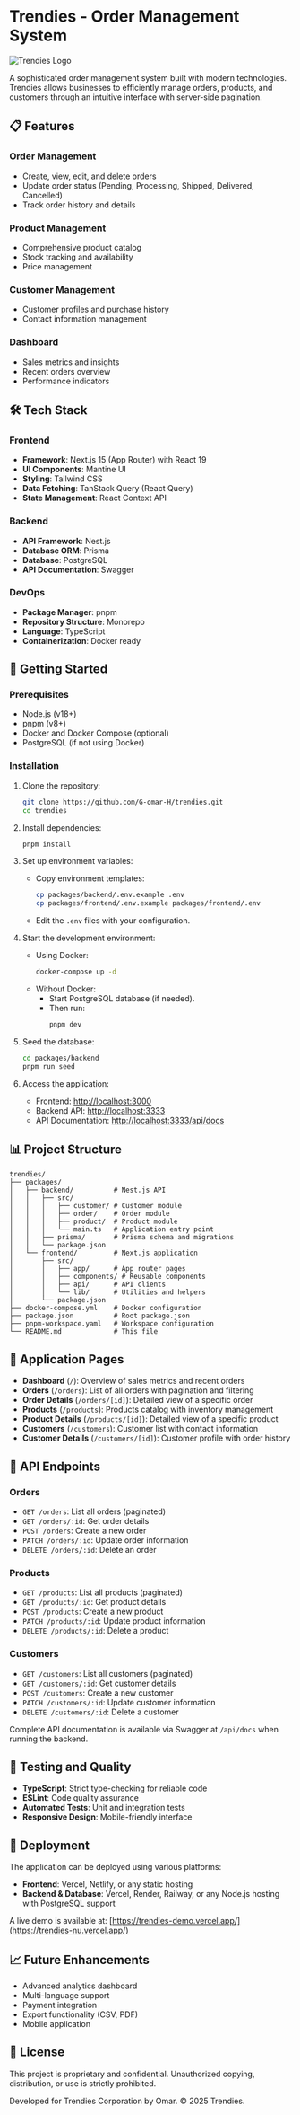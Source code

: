 # Trendies - Order Management System

<img alt="Trendies Logo" src="https://trendiesmaroc.com/trendies-logo.svg">

A sophisticated order management system built with modern technologies. Trendies allows businesses to efficiently manage orders, products, and customers through an intuitive interface with server-side pagination.

## 📋 Features

### Order Management
- Create, view, edit, and delete orders
- Update order status (Pending, Processing, Shipped, Delivered, Cancelled)
- Track order history and details

### Product Management
- Comprehensive product catalog
- Stock tracking and availability
- Price management

### Customer Management
- Customer profiles and purchase history
- Contact information management

### Dashboard
- Sales metrics and insights
- Recent orders overview
- Performance indicators

## 🛠️ Tech Stack

### Frontend
- **Framework**: Next.js 15 (App Router) with React 19
- **UI Components**: Mantine UI
- **Styling**: Tailwind CSS
- **Data Fetching**: TanStack Query (React Query)
- **State Management**: React Context API

### Backend
- **API Framework**: Nest.js
- **Database ORM**: Prisma
- **Database**: PostgreSQL
- **API Documentation**: Swagger

### DevOps
- **Package Manager**: pnpm
- **Repository Structure**: Monorepo
- **Language**: TypeScript
- **Containerization**: Docker ready

## 🚀 Getting Started

### Prerequisites
- Node.js (v18+)
- pnpm (v8+)
- Docker and Docker Compose (optional)
- PostgreSQL (if not using Docker)

### Installation

1. Clone the repository:
    ```bash
    git clone https://github.com/G-omar-H/trendies.git
    cd trendies
    ```

2. Install dependencies:
    ```bash
    pnpm install
    ```

3. Set up environment variables:
    - Copy environment templates:
      ```bash
      cp packages/backend/.env.example .env
      cp packages/frontend/.env.example packages/frontend/.env
      ```
    - Edit the `.env` files with your configuration.

4. Start the development environment:
    - Using Docker:
      ```bash
      docker-compose up -d
      ```
    - Without Docker:
      - Start PostgreSQL database (if needed).
      - Then run:
         ```bash
         pnpm dev
         ```

5. Seed the database:
    ```bash
    cd packages/backend
    pnpm run seed
    ```

6. Access the application:
    - Frontend: [http://localhost:3000](http://localhost:3000)
    - Backend API: [http://localhost:3333](http://localhost:3333)
    - API Documentation: [http://localhost:3333/api/docs](http://localhost:3333/api/docs)

## 📊 Project Structure

```
trendies/
├── packages/
│   ├── backend/          # Nest.js API
│   │   ├── src/
│   │   │   ├── customer/ # Customer module
│   │   │   ├── order/    # Order module
│   │   │   ├── product/  # Product module
│   │   │   └── main.ts   # Application entry point
│   │   ├── prisma/       # Prisma schema and migrations
│   │   └── package.json
│   └── frontend/         # Next.js application
│       ├── src/
│       │   ├── app/      # App router pages
│       │   ├── components/ # Reusable components
│       │   ├── api/      # API clients
│       │   └── lib/      # Utilities and helpers
│       └── package.json
├── docker-compose.yml    # Docker configuration
├── package.json          # Root package.json
├── pnpm-workspace.yaml   # Workspace configuration
└── README.md             # This file
```

## 📱 Application Pages

- **Dashboard** (`/`): Overview of sales metrics and recent orders
- **Orders** (`/orders`): List of all orders with pagination and filtering
- **Order Details** (`/orders/[id]`): Detailed view of a specific order
- **Products** (`/products`): Products catalog with inventory management
- **Product Details** (`/products/[id]`): Detailed view of a specific product
- **Customers** (`/customers`): Customer list with contact information
- **Customer Details** (`/customers/[id]`): Customer profile with order history

## 🔄 API Endpoints

### Orders
- `GET /orders`: List all orders (paginated)
- `GET /orders/:id`: Get order details
- `POST /orders`: Create a new order
- `PATCH /orders/:id`: Update order information
- `DELETE /orders/:id`: Delete an order

### Products
- `GET /products`: List all products (paginated)
- `GET /products/:id`: Get product details
- `POST /products`: Create a new product
- `PATCH /products/:id`: Update product information
- `DELETE /products/:id`: Delete a product

### Customers
- `GET /customers`: List all customers (paginated)
- `GET /customers/:id`: Get customer details
- `POST /customers`: Create a new customer
- `PATCH /customers/:id`: Update customer information
- `DELETE /customers/:id`: Delete a customer

Complete API documentation is available via Swagger at `/api/docs` when running the backend.

## 🧪 Testing and Quality

- **TypeScript**: Strict type-checking for reliable code
- **ESLint**: Code quality assurance
- **Automated Tests**: Unit and integration tests
- **Responsive Design**: Mobile-friendly interface

## 🔗 Deployment

The application can be deployed using various platforms:
- **Frontend**: Vercel, Netlify, or any static hosting
- **Backend & Database**: Vercel, Render, Railway, or any Node.js hosting with PostgreSQL support

A live demo is available at: [https://trendies-demo.vercel.app/](https://trendies-nu.vercel.app/)

## 📈 Future Enhancements

- Advanced analytics dashboard
- Multi-language support
- Payment integration
- Export functionality (CSV, PDF)
- Mobile application

## 📄 License

This project is proprietary and confidential. Unauthorized copying, distribution, or use is strictly prohibited.

Developed for Trendies Corporation by Omar. © 2025 Trendies.
